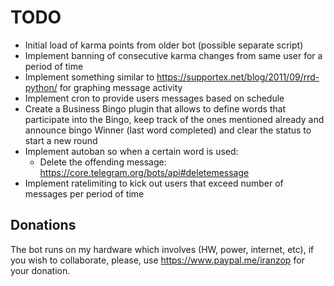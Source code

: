# TODO

- Initial load of karma points from older bot (possible separate script)
- Implement banning of consecutive karma changes from same user for a period of time
- Implement something similar to <https://supportex.net/blog/2011/09/rrd-python/> for graphing message activity
- Implement cron to provide users messages based on schedule
- Create a Business Bingo plugin that allows to define words that participate into the Bingo, keep track of the ones mentioned already and announce bingo Winner (last word completed) and clear the status to start a new round
- Implement autoban so when a certain word is used:
    - Delete the offending message: https://core.telegram.org/bots/api#deletemessage
- Implement ratelimiting to kick out users that exceed number of messages per period of time


## Donations

The bot runs on my hardware which involves (HW, power, internet, etc), if
you wish to collaborate, please, use <https://www.paypal.me/iranzop> for
your donation.

